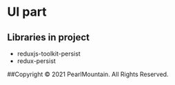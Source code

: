# UI part

## Libraries in project

- reduxjs-toolkit-persist
- redux-persist

##Copyright © 2021 PearlMountain. All Rights Reserved.
